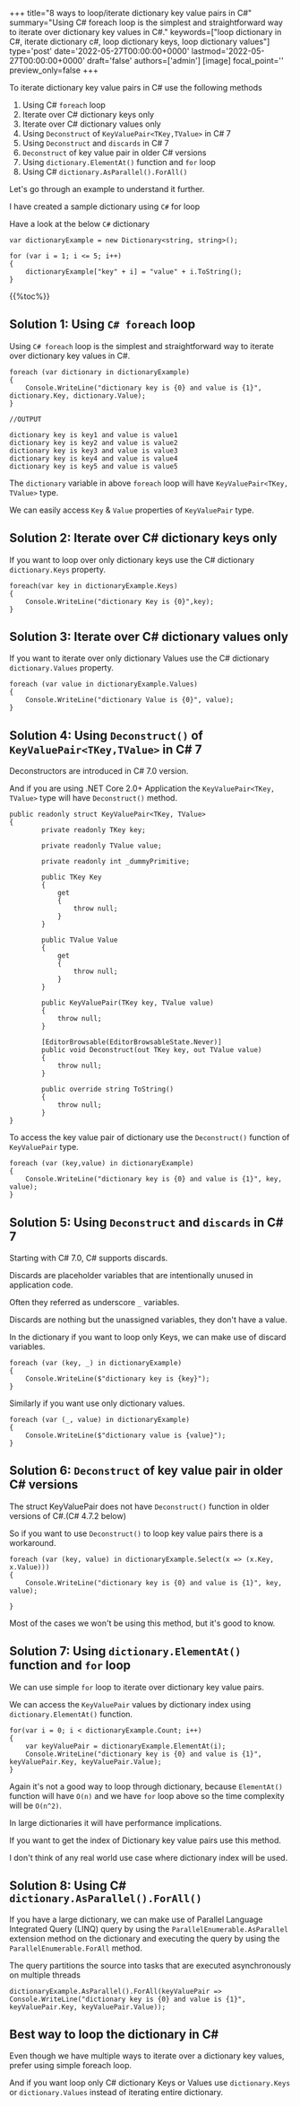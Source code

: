 +++
title="8 ways to loop/iterate dictionary key value pairs in C#"
summary="Using C# foreach loop is the simplest and straightforward way to iterate over dictionary key values in C#."
keywords=["loop dictionary in C#, iterate dictionary c#, loop dictionary keys, loop dictionary values"]
type='post'
date='2022-05-27T00:00:00+0000'
lastmod='2022-05-27T00:00:00+0000'
draft='false'
authors=['admin']
[image]
focal_point=''
preview_only=false
+++

To iterate dictionary key value pairs in C# use the following methods

1. Using C# `foreach` loop
2. Iterate over C# dictionary keys only
3. Iterate over C# dictionary values only
4. Using `Deconstruct` of `KeyValuePair<TKey,TValue>` in C# 7
5. Using `Deconstruct` and `discards` in C# 7 
6. `Deconstruct` of key value pair in older C# versions
7. Using `dictionary.ElementAt()` function and `for` loop
8. Using C# `dictionary.AsParallel().ForAll()` 

Let's go through an example to understand it further. 

I have created a sample dictionary using `C#` for loop

Have a look at the below `C#` dictionary

```
var dictionaryExample = new Dictionary<string, string>();

for (var i = 1; i <= 5; i++)
{
    dictionaryExample["key" + i] = "value" + i.ToString();
}
```

{{%toc%}}

## Solution 1: Using `C# foreach` loop

Using `C# foreach` loop is the simplest and straightforward way to iterate over dictionary key values in C#.

```
foreach (var dictionary in dictionaryExample)
{
    Console.WriteLine("dictionary key is {0} and value is {1}", dictionary.Key, dictionary.Value);
}

//OUTPUT

dictionary key is key1 and value is value1
dictionary key is key2 and value is value2
dictionary key is key3 and value is value3
dictionary key is key4 and value is value4
dictionary key is key5 and value is value5
```

The `dictionary` variable in above `foreach` loop will have `KeyValuePair<TKey, TValue>` type. 

We can easily access `Key` & `Value` properties of `KeyValuePair` type.

## Solution 2: Iterate over C# dictionary keys only

If you want to loop over only dictionary keys use the C# dictionary `dictionary.Keys` property.

```
foreach(var key in dictionaryExample.Keys)
{
    Console.WriteLine("dictionary Key is {0}",key);
}
```

## Solution 3: Iterate over C# dictionary values only

If you want to iterate over only dictionary Values use the C# dictionary `dictionary.Values` property.

```
foreach (var value in dictionaryExample.Values)
{
    Console.WriteLine("dictionary Value is {0}", value);
}
```

## Solution 4: Using `Deconstruct()` of `KeyValuePair<TKey,TValue>` in C# 7

Deconstructors are introduced in C# 7.0 version.
 
And if you are using .NET Core 2.0+ Application the `KeyValuePair<TKey, TValue>` type will have `Deconstruct()` method.

```
public readonly struct KeyValuePair<TKey, TValue>
{
        private readonly TKey key;

        private readonly TValue value;

        private readonly int _dummyPrimitive;

        public TKey Key
        {
            get
            {
                throw null;
            }
        }

        public TValue Value
        {
            get
            {
                throw null;
            }
        }

        public KeyValuePair(TKey key, TValue value)
        {
            throw null;
        }

        [EditorBrowsable(EditorBrowsableState.Never)]
        public void Deconstruct(out TKey key, out TValue value)
        {
            throw null;
        }

        public override string ToString()
        {
            throw null;
        }
}
```

To access the key value pair of dictionary use the `Deconstruct()` function of `KeyValuePair` type.

```
foreach (var (key,value) in dictionaryExample)
{
    Console.WriteLine("dictionary key is {0} and value is {1}", key, value);
}
```

## Solution 5: Using `Deconstruct` and `discards` in C# 7 

Starting with C# 7.0, C# supports discards. 

Discards are placeholder variables that are intentionally unused in application code. 

Often they referred as underscore `_` variables.

Discards are nothing but the unassigned variables, they don't have a value.

In the dictionary if you want to loop only Keys, we can make use of discard variables.

```
foreach (var (key, _) in dictionaryExample)
{
    Console.WriteLine($"dictionary key is {key}");
}
```
Similarly if you want use only dictionary values.

```
foreach (var (_, value) in dictionaryExample)
{
    Console.WriteLine($"dictionary value is {value}");
}
```

## Solution 6: `Deconstruct` of key value pair in older C# versions


The struct KeyValuePair does not have `Deconstruct()` function in older versions of C#.(C# 4.7.2 below) 

So if you want to use `Deconstruct()` to loop key value pairs there is a workaround. 

```
foreach (var (key, value) in dictionaryExample.Select(x => (x.Key, x.Value)))
{
    Console.WriteLine("dictionary key is {0} and value is {1}", key, value);

}
```

Most of the cases we won't be using this method, but it's good to know.

## Solution 7: Using `dictionary.ElementAt()` function and `for` loop

We can use simple `for` loop to iterate over dictionary key value pairs.

We can access the `KeyValuePair` values by dictionary index using `dictionary.ElementAt()` function.

```
for(var i = 0; i < dictionaryExample.Count; i++)
{
    var keyValuePair = dictionaryExample.ElementAt(i);
    Console.WriteLine("dictionary key is {0} and value is {1}", keyValuePair.Key, keyValuePair.Value);
}
```

Again it's not a good way to loop through dictionary, because `ElementAt()` function will have `O(n)` and we have `for` loop above so the time complexity will be `O(n^2)`. 

In large dictionaries it will have performance implications.

If you want to get the index of Dictionary key value pairs use this method. 

I don't think of any real world use case where dictionary index will be used. 

## Solution 8: Using C# `dictionary.AsParallel().ForAll()`

If you have a large dictionary, we can make use of Parallel Language Integrated Query (LINQ) query by using the `ParallelEnumerable.AsParallel` extension method on the dictionary and executing the query by using the `ParallelEnumerable.ForAll` method.

The query partitions the source into tasks that are executed asynchronously on multiple threads

```
dictionaryExample.AsParallel().ForAll(keyValuePair => 
Console.WriteLine("dictionary key is {0} and value is {1}", keyValuePair.Key, keyValuePair.Value));
```

## Best way to loop the dictionary in C# 

Even though we have multiple ways to iterate over a dictionary key values, prefer using simple foreach loop. 

And if you want loop only C# dictionary Keys or Values use `dictionary.Keys` or `dictionary.Values` instead of iterating entire dictionary. 







